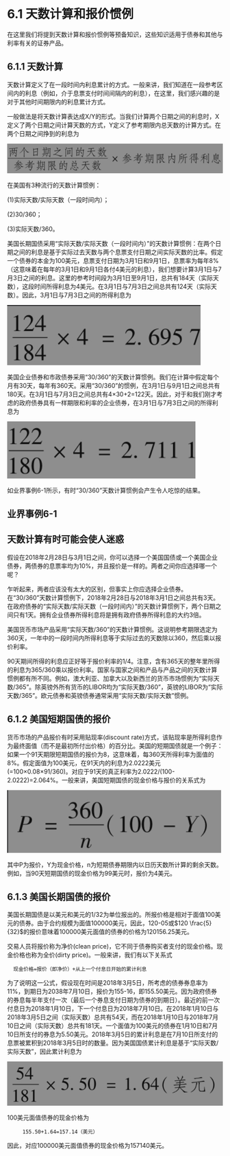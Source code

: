 # 6.1 天数计算和报价惯例

在这里我们将提到天数计算和报价惯例等预备知识，这些知识适用于债券和其他与利率有关的证券产品。

## 6.1.1 天数计算

天数计算定义了在一段时间内利息累计的方式。一般来讲，我们知道在一段参考区间内的利息（例如，介于息票支付时间间隔内的利息），在这里，我们感兴趣的是对于其他时间期限内的利息累计方式。

一般做法是将天数计算表达成X/Y的形式。当我们计算两个日期之间的利息时，X定义了两个日期之间计算天数的方式，Y定义了参考期限内总天数的计算方式。在两个日期之间挣到的利息为

![](images/2024-02-22-16-45-49.png)

在美国有3种流行的天数计算惯例：

(1)实际天数/实际天数（一段时间内）；

(2)30/360；

(3)实际天数/360。

美国长期国债采用“实际天数/实际天数（一段时间内）”的天数计算惯例：在两个日期之间的利息是基于实际过去天数与两个息票支付日期之间实际天数的比率。假定一个债券的本金为100美元，息票支付日期为3月1日和9月1日，息票率为每年8%（这意味着在每年的3月1日和9月1日各付4美元的利息），我们想要计算3月1日与7月3日之间的利息。这里的参考时间段为3月1日至9月1日，总共有184天（实际天数），这段时间所得利息为4美元。在3月1日与7月3日之间总共有124天（实际天数）。因此，3月1日与7月3日之间的所得利息为

![](images/2024-02-22-16-46-22.png)

美国企业债券和市政债券采用“30/360”的天数计算惯例。我们在计算中假定每个月有30天，每年有360天。采用“30/360”的惯例，在3月1日与9月1日之间总共有180天。在3月1日与7月3日之间总共有4×30+2=122天。因此，对于和我们刚才考虑的政府债券具有一样期限和利率的企业债券，在3月1日与7月3日之间的所得利息为

![](images/2024-02-22-16-46-49.png)

如业界事例6-1所示，有时“30/360”天数计算惯例会产生令人吃惊的结果。

## 业界事例6-1

## 天数计算有时可能会使人迷惑

假设在2018年2月28日与3月1日之间，你可以选择一个美国国债或一个美国企业债券，两债券的息票率均为10%，并且报价是一样的。两者之间你应选择哪一个呢？

乍听起来，两者应该没有太大的区别，但事实上你应选择企业债券。在“30/360”天数计算惯例下，2018年2月28日与2018年3月1日之间总共有3天。在政府债券的“实际天数/实际天数（一段时间内）”的天数计算惯例下，两个日期之间只有1天。拥有企业债券所得利息将是拥有政府债券所得利息的大约3倍。

美国货币市场产品采用“实际天数/360”的天数计算惯例。这说明参考期限选定为360天，一年中的一段时间内所得利息等于实际过去的天数除以360，然后乘以报价利率。

90天期间所得的利息应正好等于报价利率的1/4。注意，含有365天的整年里所得的利息为365/360乘以报价利率。国家与国家之间和产品与产品之间的天数计算惯例都有所不同。例如，澳大利亚、加拿大以及新西兰的货币市场惯例为“实际天数/365”。除英镑外所有货币的LIBOR均为“实际天数/360”，英镑的LIBOR为“实际天数/365”。欧元债券和英镑债券通常采用“实际天数/实际天数”惯例。

## 6.1.2 美国短期国债的报价

货币市场的产品报价有时采用贴现率(discount rate)方式，该贴现率是所得利息作为最终面值（而不是最初所付出价格）的百分比。美国的短期国债就是一个例子：如果一个91天期限短期国债的报价为8，这意味着，每360天所得利率为面值的8%。假定面值为100美元，在91天内的利息为2.0222美元(=100×0.08×91/360)。对应于91天的真正利率为2.0222/(100-2.0222)=2.064%。一般来讲，美国短期国债的现金价格与报价的关系式为

![](images/2024-02-22-16-48-28.png)

其中P为报价，Y为现金价格，n为短期债券期限内以日历天数所计算的剩余天数。例如，当90天短期国债的现金价格为99美元时，报价为4美元。

## 6.1.3 美国长期国债的报价

美国长期国债是以美元和美元的1/32为单位报出的。所报价格是相对于面值100美元的债券。由于合约规模为面值100000美元，因此，120-05或$`120 \frac{5}{32}`$的报价意味着100000美元面值的债券的价格为120156.25美元。

交易人员将报价称为净价(clean price)，它不同于债券购买者支付的现金价格。现金价格也称为全价(dirty price)。一般来讲，我们有以下关系式

      现金价格=报价（即净价）+从上一个付息日开始的累计利息

为了说明这一公式，假设现在时间是2018年3月5日，所考虑的债券券息率为11%，到期日为2038年7月10日，报价为155-16，即155.50美元。因为政府债券的券息每半年支付一次（最后一个券息支付日期为债券的到期日）。最近的前一次付息日为2018年1月10日，下一个付息日为2018年7月10日。在2018年1月10日与2018年3月5日之间（实际天数）总共有54天，而在2018年1月10日与2018年7月10日之间（实际天数）总共有181天。一个面值为100美元的债券在1月10日和7月10日所支付的券息为5.50美元。2018年3月5日的累计利息是在7月10日所支付的息票被累积到2018年3月5日时的数量。因为美国国债累计利息是基于“实际天数/实际天数”，因此累计利息为

![](images/2024-02-22-16-50-03.png)

100美元面值债券的现金价格为

         155.50+1.64=157.14（美元）

因此，对应100000美元面值债券的现金价格为157140美元。